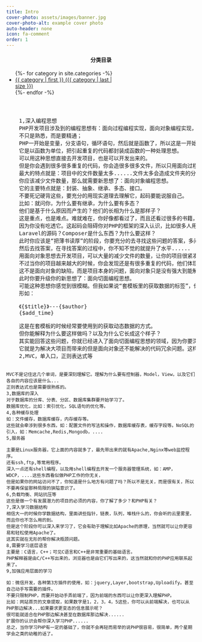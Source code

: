 ```yaml
---
title: Intro
cover-photo: assets/images/banner.jpg
cover-photo-alt: example cover photo
auto-header: none
icon: fa-comment
order: 1
---
```

<header>
	<h4>分类目录</h4>
	<p>
		<ul style="width:54%;text-align:left">
		    {%- for category in site.categories -%}
			    <li>
			    	<a href="" title="view all posts">{{ category | first }} ({{ category | last | size }})</a>
			    </li>
		    {%- endfor -%}
		</ul>
	</p>
</header>
<pre style="text-align: left;">
	1,深入编程思想
	PHP开发项目涉及到的编程思想有：面向过程编程实现，面向对象编程实现，面向切面编程思想；
	不只是熟悉，而是要精通；
	PHP一开始是变量，分支语句，循环语句，然后就是函数了，所以这是一开始就会遇到的编程思想：面向过程编程思想。
	它是以函数为单位，把引起重复的代码都封装成函数的一种处理思想。
	可以用这种思想直接去开发项目，也是可以开发出来的。
	但是你会遇到很多很多重复的代码，你会造很多很多文件，所以只用面向过程编程思想去开发项目。
	最大的特点就是：项目中的文件数量太多......文件太多会造成文件夹的分布难易把控，也不利于项目的维护和升级，难以做大项目，通常做个企业站差不多。
	你应该减少文件数量，那么就需要新思想了：面向对象编程思想。
	它的主要特点就是：封装、抽象、继承、多态、接口。
	不要死记硬背这些，要充分的用现实道理去理解它，起码要能说服自己。
	比如：就问你，为什么要有继承，为什么要有多态？
	他们是基于什么原因而产生的？他们的长相为什么是那样子？
	这是重点，也是难点。难就难在，你好像都看过了，而且还看过很多的书籍，但是用的时候好像就搭不着边。
	因为你没有吃透它。这起码会阻碍你对PHP的框架的深入认识，比如很多人用TP开发项目，用Laravel开发项目，但是你是否深入研究了TP的源码？
	Laravel的源码？Composer是什么东西？为什么要这样？
	此时你应该是“把薄书读厚”的阶段，你要充分的去寻找这些问题的答案，多问一下为什么，
	然后去找答案，在寻找答案的过程中，你不知不觉的就提升了水平......
	用面向对象思想去开发项目，可以大量的减少文件的数量，让你的项目很紧凑，精简，但是功能又强大，扩展性好。
	不过当你的项目越来越大的时候，你会发现还是有很多重复的代码，他们体现在文件和文件之间有不可避免的重复，
	这不是面向对象的缺陷，而是项目本身的问题，面向对象只是没有强大到能解决这些而已（面向过程就更不行了）。
	此时你要升级你的新思想了：面向切面编程思想。
	可能这种思想你感觉到很模糊。但我如果说“套模板里的获取数据的标签”，你应该就清楚了吧。
	形如：
	<arclist table="user" where="id>5" order="id asc" limit="10">
	《{$title}》---{$author}
	<span class="time_span">{$add_time}</span>
	</arclist>
	这是在套模板的时候经常要使用到的获取动态数据的方式。
	但你能解释为什么要这样做吗？以及为什么它长成这个样子？
	其实能回答这些问题，你就已经进入了面向切面编程思想的领域，因为你要深刻去理解模板解析引擎......
	它就是为解决大项目而带来的但是面向对象还不能解决的代码冗余问题。这样才能让你的项目越来越大......
	2,MVC，单入口，正则表达式等

	MVC不是记住这几个单词，是要深刻理解它。理解为什么要有控制器，Model，View，以及它们各自的内容应该是什么...
	正则表达式也是需要很熟练的。
	3,数据库的深入
	对于数据库的分库、分表、分区、数据库集群要开始学习了。
	数据库优化，比如：索引优化，SQL语句的优化等。
	4,各种缓存处理
	如：文件缓存，数据库缓存，内存缓存等。
	这些就会牵涉到很多东西，如：配置文件的写法和操作，数据库缓存表，缓存字段等。NoSQL的引入，如：Memcache,Redis,Mongodb，....
	5,服务器

	主要是Linux服务器，它上面的内容就多了，最先带出来的就有Apache,Nginx等web监控程序。
	还有ssh,ftp,等常用程序。
	深入一点还有shell编程，以及用shell编程去开发一个服务器管理系统，如：AMP，WDCP，....这些东西看似做PHP工作的你无关，
	但是如果你的网站访问不了，你知道是什么地方有问题了吗？所以不是无关，而是很有关，所以不要再保留那种局限的狭隘意识了。
	6,负载均衡、网站抗压等
	这些是做一个有发展潜力的项目的必须的内容，你了解了多少？和PHP有关？
	7,深入学习数据结构
	相信大一的时候你学数据结构，里面讲些指针，链表，队列，堆栈什么的，你会听的云里雾里，而且你也不怎么用的到。
	但是这个阶段你可以深入来学习了，它会有助于理解比如Apache的原理，当然就可以让你更容易和轻松使用Apache了。
	这其实就在无形的帮你解决瓶颈问题。
	8,需要学习底层语言
	主要是：C语言，C++；可见C语言和C++是非常重要的基础语言。
	PHP解释器是由C/C++写出来的，浏览器也是由它们写出来的，这当然就和你的PHP应用联系起来了。
	9,加强应用层面的学习

	如：微信开发，各种第3方插件的使用，如：jquery,Layer,bootstrap,Uploadify。甚至自己动手写需要的插件。
	不要只限制PHP，而要开始动手弄前端了，因为前端的东西可以让你更深入理解PHP。
	比如：网站首页的文章提取，如果数字是1，2，3，4，5这些，你可以从前端解决，也可以从PHP那边解决...如果要求更变态的信息展示呢？
	很可能就适合在PHP那边解决甚至在数据库那边解决......
	扩展你的认识会帮你深入学习PHP......
	总之，当你学习PHP有一定的基础了，你就不会再轻而易举的说PHP很容易，很简单，两个星期学会之类的幼稚的话了。
</pre>